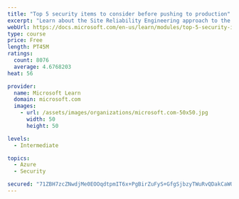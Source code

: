 ```yaml
---
title: "Top 5 security items to consider before pushing to production"
excerpt: "Learn about the Site Reliability Engineering approach to the challenge of assuring reliability and gain a better understanding of why it matters."
webUrl: https://docs.microsoft.com/en-us/learn/modules/top-5-security-items-to-consider/
type: course
price: Free
length: PT45M
ratings:
  count: 8076
  average: 4.6768203
heat: 56

provider:
  name: Microsoft Learn
  domain: microsoft.com
  images:
    - url: /assets/images/organizations/microsoft.com-50x50.jpg
      width: 50
      height: 50

levels:
  - Intermediate

topics:
  - Azure
  - Security

secured: "71ZBH7zcZNwdjMe0EOOqdtpmIT6x+PgBirZuFyS+GfgSjbzyTWuRvQDakCaWQJxlkBeywHiciu8o5Rj/oc9xunJZZmLD9UOx25Il36bxudZrWwvS4K/HszQdzRz3rE62JUnBfuKB+dqB+ZeY6Ks9clO666HLKWnHqLUbfBpDrTkL/9egvjddW9IQR+UwRcTUCBefBkApiVgcOjMzjutOaFVU6MVAcNeGTkxgcZlns1SxzeLKFh6iPqfsx0b5OB2pDciiWZW2E3uSuwME6UEnUA6nKcpdtFzfp6G38uR9vuIV3bHjCPdduzmZEr0db2VPztNi6cLlQgmr/sraenZyAQSdiA7XWJ82F4RmEwCme0+en02v4EqoDYMS7dS0TP8hiPZAzqraRLkZufeFplAKVZx4PGrlnxYQqucy67YkDaY=;1kIM/6xVZkbw6XbO72is5A=="
---
```


